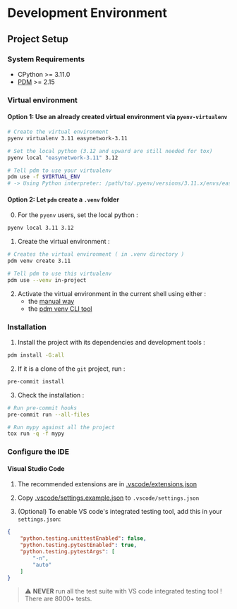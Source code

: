 # Development Environment

## Project Setup

### System Requirements

- CPython >= 3.11.0
- [PDM](https://pdm-project.org/latest/#installation) >= 2.15

### Virtual environment

#### Option 1: Use an already created virtual environment via `pyenv-virtualenv`

```sh
# Create the virtual environment
pyenv virtualenv 3.11 easynetwork-3.11

# Set the local python (3.12 and upward are still needed for tox)
pyenv local "easynetwork-3.11" 3.12

# Tell pdm to use your virtualenv
pdm use -f $VIRTUAL_ENV
# -> Using Python interpreter: /path/to/.pyenv/versions/3.11.x/envs/easynetwork-3.11/bin/python3 (3.11)
```

#### Option 2: Let `pdm` create a `.venv` folder

0. For the `pyenv` users, set the local python :
```sh
pyenv local 3.11 3.12
```

1. Create the virtual environment :
```sh
# Creates the virtual environment ( in .venv directory )
pdm venv create 3.11

# Tell pdm to use this virtualenv
pdm use --venv in-project
```

2. Activate the virtual environment in the current shell using either :
    - the [manual way](https://docs.python.org/3.11/library/venv.html#how-venvs-work)
    - the [pdm venv CLI tool](https://pdm-project.org/latest/usage/venv/#activate-a-virtualenv)

### Installation

1. Install the project with its dependencies and development tools :
```sh
pdm install -G:all
```

2. If it is a clone of the `git` project, run :
```sh
pre-commit install
```

3. Check the installation :
```sh
# Run pre-commit hooks
pre-commit run --all-files

# Run mypy against all the project
tox run -q -f mypy
```

### Configure the IDE

#### Visual Studio Code

1. The recommended extensions are in [.vscode/extensions.json](.vscode/extensions.json)

2. Copy [.vscode/settings.example.json](.vscode/settings.example.json) to `.vscode/settings.json`

3. (Optional) To enable VS code's integrated testing tool, add this in your `settings.json`:
```json
{
    "python.testing.unittestEnabled": false,
    "python.testing.pytestEnabled": true,
    "python.testing.pytestArgs": [
        "-n",
        "auto"
    ]
}
```
> :warning: **NEVER** run all the test suite with VS code integrated testing tool ! There are 8000+ tests.
